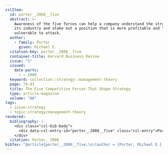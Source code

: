 ```yaml
---
cslItem:
  id: porter__2008__five
  abstract: >-
    Awareness of the five forces can help a company understand the structure of
    its industry and stake out a position that is more profitable and less
    vulnerable to attack.
  author:
    - family: Porter
      given: Michael E.
  citation-key: porter__2008__five
  container-title: Harvard Business Review
  issue: "1"
  issued:
    date-parts:
      - - 2008
  keyword: collection::strategy::management-theory
  page: 78-93
  title: The Five Competitive Forces That Shape Strategy
  type: article-magazine
  volume: "88"
tags:
  - issue:strategy
  - topic:strategy/management-theory
rendered:
  bibliography: |-
    <div class="csl-bib-body">
      <div data-csl-entry-id="porter__2008__five" class="csl-entry">Porter, M.E. 2008 “The Five Competitive Forces That Shape Strategy,” <i>Harvard Business Review</i>, pp. 78–93.</div>
    </div>
  citation: Porter, 2008
bibTex: "@article{porter__2008__five,\n\tauthor = {Porter, Michael E.},\n\tjournal = {Harvard Business Review},\n\tnumber = {1},\n\tyear = {2008},\n\tpages = {78--93},\n\ttitle = {The {Five} {Competitive} {Forces} {That} {Shape} {Strategy}},\n\tvolume = {88},\n}\n\n"
---
```

